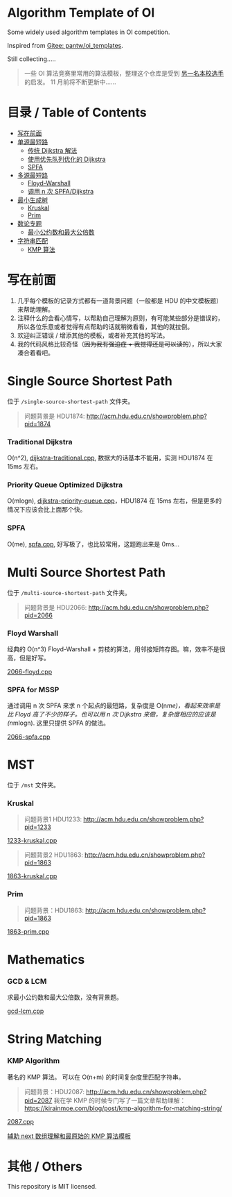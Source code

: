 # Algorithm Template of OI

Some widely used algorithm templates in OI competition.

Inspired from [Gitee: pantw/oi_templates](https://gitee.com/pantw/OI_templates).

Still collecting.....

> 一些 OI 算法竞赛里常用的算法模板，整理这个仓库是受到 [另一名本校选手](https://gitee.com/pantw/OI_templates) 的启发。 11 月前将不断更新中……

目录 / Table of Contents
=======================

  * [写在前面](#写在前面)
  * [单源最短路](#single-source-shortest-path)
    * [传统 Dijkstra 解法](#traditional-dijkstra)
    * [使用优先队列优化的 Dijkstra](#priority-queue-optimized-dijkstra)
    * [SPFA](#spfa)
  * [多源最短路](#multi-source-shortest-path)
    * [Floyd-Warshall](#floyd-warshall)
    * [调用 n 次 SPFA/Dijkstra](#spfa-for-mssp)
  * [最小生成树](#mst)
    * [Kruskal](#kruskal)
    * [Prim](#prim)
  * [数论专题](#mathematics)
    * [最小公约数和最大公倍数](#gcd-lcm)
  * [字符串匹配](#string-matching)
    * [KMP 算法](#kmp-algorithm)

# 写在前面

1. 几乎每个模板的记录方式都有一道背景问题（一般都是 HDU 的中文模板题）来帮助理解。
2. 注释什么的会看心情写，以帮助自己理解为原则，有可能某些部分是错误的，所以各位乐意或者觉得有点帮助的话就稍微看看，其他的就拉倒。
3. 欢迎纠正错误 / 增添其他的模板，或者补充其他的写法。
4. 我的代码风格比较奇怪（<s>因为我有强迫症 + 我觉得还是可以读的</s>），所以大家凑合着看吧。

# Single Source Shortest Path

位于 ```/single-source-shortest-path``` 文件夹。

> 问题背景是 HDU1874: http://acm.hdu.edu.cn/showproblem.php?pid=1874

### Traditional Dijkstra
  
O(n^2), [dijkstra-traditional.cpp](single-source-shortest-path/dijkstra-traditional.cpp), 数据大的话基本不能用，实测 HDU1874 在 15ms 左右。

### Priority Queue Optimized Dijkstra

O(mlogn), [dijkstra-priority-queue.cpp](single-source-shortest-path/dijkstra-priority-queue.cpp)，HDU1874 在 15ms 左右，但是更多的情况下应该会比上面那个快。

### SPFA

O(me), [spfa.cpp](single-source-shortest-path/spfa.cpp), 好写极了，也比较常用，这题跑出来是 0ms...

# Multi Source Shortest Path

位于 ```/multi-source-shortest-path``` 文件夹。

> 问题背景是 HDU2066:  http://acm.hdu.edu.cn/showproblem.php?pid=2066

### Floyd Warshall

经典的 O(n^3) Floyd-Warshall + 剪枝的算法，用邻接矩阵存图。嘛，效率不是很高，但是好写。

[2066-floyd.cpp](multi-source-shortest-path/2066-floyd.cpp)

### SPFA for MSSP

通过调用 n 次 SPFA 来求 n 个起点的最短路，复杂度是 O(n*me)，看起来效率是比 Floyd 高了不少的样子。也可以用 n 次 Dijkstra 来做，复杂度相应的应该是 (n*mlogn). 这里只提供 SPFA 的做法。

[2066-spfa.cpp](multi-source-shortest-path/2066-spfa.cpp)

# MST

位于 ```/mst``` 文件夹。

### Kruskal

> 问题背景1 HDU1233: http://acm.hdu.edu.cn/showproblem.php?pid=1233

[1233-kruskal.cpp](mst/1233-kruskal.cpp)

> 问题背景2 HDU1863: http://acm.hdu.edu.cn/showproblem.php?pid=1863

[1863-kruskal.cpp](mst/1863-kruskal.cpp)

### Prim

> 问题背景：HDU1863: http://acm.hdu.edu.cn/showproblem.php?pid=1863

[1863-prim.cpp](mst/1863-prim.cpp)

# Mathematics

### GCD & LCM

求最小公约数和最大公倍数，没有背景题。

[gcd-lcm.cpp](mathematics/gcd-lcm.cpp)

# String Matching

### KMP Algorithm

著名的 KMP 算法。 可以在 O(n+m) 的时间复杂度里匹配字符串。

> 问题背景：HDU2087: http://acm.hdu.edu.cn/showproblem.php?pid=2087
我在学 KMP 的时候专门写了一篇文章帮助理解：https://kirainmoe.com/blog/post/kmp-algorithm-for-matching-string/

[2087.cpp](kmp/2087.cpp)

[辅助 next 数组理解和最原始的 KMP 算法模板](kmp/kmp.cpp)

# 其他 / Others

This repository is MIT licensed.